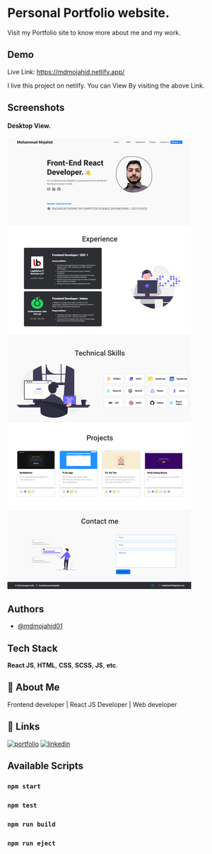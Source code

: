 # Personal Portfolio website.

Visit my Portfolio site to know more about me and my work.

## Demo

Live Link: https://mdmojahid.netlify.app/

I live this project on netlify. You can View By visiting the above Link.

## Screenshots

#### Desktop View.

![App Screenshot](https://raw.githubusercontent.com/mdmojahid01/portfolio/master/project.png)

## Authors

- [@mdmojahid01](https://www.github.com/mdmojahid01)

## Tech Stack

**React JS**, **HTML**, **CSS**, **SCSS**, **JS**, **etc**.

## 🚀 About Me

Frontend developer | React JS Developer | Web developer

## 🔗 Links

[![portfolio](https://img.shields.io/badge/my_portfolio-000?style=for-the-badge&logo=ko-fi&logoColor=white)](https://mdmojahid.netlify.app/)
[![linkedin](https://img.shields.io/badge/linkedin-0A66C2?style=for-the-badge&logo=linkedin&logoColor=white)](https://www.linkedin.com/in/mdmojahid01)

## Available Scripts

### `npm start`

### `npm test`

### `npm run build`

### `npm run eject`
